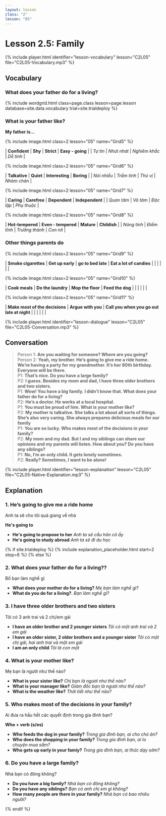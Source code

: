 ```yaml
---
layout: lesson
class: "2"
lesson: "05"
---
```


# Lesson 2.5: Family

{% include player.html identifier="lesson-vocabulary" lesson="C2L05" file="C2L05-Vocabulary.mp3" %}





## Vocabulary

### What does your father do for a living?


{% include wordgrid.html 
		class=page.class 
		lesson=page.lesson 
		database=site.data.vocabulary 
		trial=site.trialdeploy %}



### What is your father like?



**My father is...**

{% include image.html class=2 lesson="05" name="Grid5" %}

| **Confident** | **Shy**  | **Strict** | **Easy - going** | 
|  *Tự tin*  |    *Nhút nhát*   |  *Nghiêm khắc*   |   *Dễ tính*  | 


{% include image.html class=2 lesson="05" name="Grid6" %}

| **Talkative** | **Quiet**  | **Interesting** | **Boring** | 
|  *Nói nhiều*  |    *Trầm tính*   |  *Thú vị*   |   *Nhàm chán*  | 


{% include image.html class=2 lesson="05" name="Grid7" %}

| **Caring** | **Carefree**  | **Dependent** | **Independent** | 
|  *Quan tâm*  |    *Vô tâm*   |  *Độc lập*   |   *Phụ thuộc*  | 

{% include image.html class=2 lesson="05" name="Grid8" %}

| **Hot-tempered** | **Even - tempered**  | **Mature** | **Childish** | 
|  *Nóng tính*  |    *Điềm tĩnh*   |  *Trưởng thành*   |   *Con nít*  | 



### Other things parents do

{% include image.html class=2 lesson="05" name="Grid9" %}

| **Smoke cigarettes** | **Get up early**  | **go to bed late** | **Eat a lot of candies** | 
|    |      |     |     | 

{% include image.html class=2 lesson="05" name="Grid10" %}

| **Cook meals** | **Do the laundry**  | **Mop the floor** | **Feed the dog** | 
|    |      |     |     | 

{% include image.html class=2 lesson="05" name="Grid11" %}

| **Make most of the decisions** | **Argue with you**  | **Call you when you go out late at night** | 
|    |      |     |     | 




{% include player.html identifier="lesson-dialogue" lesson="C2L05" file="C2L05-Conversation.mp3" %}
## Conversation  



> Person 1: **Are you waiting for someone? Where are you going?**  
> Person 2: **Yeah, my brother. He’s going to give me a ride home. We’re having a party for my grandmother. It’s her 80th birthday. Everyone will be there.**  
> P1: **That’s nice. Do you have a large family?**  
> P2: **I guess. Besides my mom and dad, I have three older brothers and two sisters.**  
> P1: **Wow! You have a big family. I didn’t know that. What does your father do for a living?**  
> P2: **He’s a doctor. He works at a local hospital.**  
> P1: **You must be proud of him. What is your mother like?**  
> P2: **My mother is talkative. She talks a lot about all sorts of things. She’s also very caring. She always prepares delicious meals for our family**  
> P1: **You are so lucky. Who makes most of the decisions in your family?**  
> P2: **My mom and my dad. But I and my siblings can share our opinions and my parents will listen. How about you? Do you have any siblings?**  
> P1: **No, I’m an only child. It gets lonely sometimes.**  
> P2: **Really? Sometimes, I want to be alone!**  


{% include player.html identifier="lesson-explanation" lesson="C2L05" file="C2L05-Native-Explanation.mp3" %}
## Explanation

### 1. He’s going to give me a ride home

Anh ta sẽ cho tôi quá giang về nhà 

**He's going to**

- **He's going to propose to her** *Anh ta sẽ cầu hôn cô ấy*
- **He's going to study abroad** *Anh ta sẽ đi du học*

{% if site.trialdeploy %}
	{% include explanation_placeholder.html start=2 stop=6 %}
	{% else %}





### 2. What does your father do for a living??

Bố bạn làm nghề gì

- **What does your mother do for a living?** *Mẹ bạn làm nghề gì?*
- **What do you do for a living?**. *Bạn làm nghề gì?*

### 3. I have three older brothers and two sisters

Tôi có 3 anh trai và 2 chị/em gái

- **I have an older brother and 2 younger sisters** *Tôi có một anh trai và 2 em gái*
- **I have an older sister, 2 older brothers and a younger sister** *Tôi có một chị gái, hai anh trai và một em gái*
- **I am an only child** *Tôi là con một*


### 4.  What is your mother like?
Mẹ bạn là người như thế nào?
 - **What is your sister like?** *Chị bạn là ngươi như thế nào?*
 - **What is your manager like?** *Giám đốc bạn là ngươi như thế nào?*
 - **What is the weather like?** *Thời tiết như thế nào?*

### 5.  Who makes most of the decisions in your family?

Ai đưa ra hầu hết các quyết định trong gia đình bạn?

**Who + verb (s/es)**

- **Who feeds the dog in your family?** *Trong gia đình bạn, ai cho chó ăn?*
- **Who does the shopping in your family?** *Trong gia đình bạn, ai lo chuyện mua sắm?*
- **Who gets up early in your famiy?** *Trong gia đình bạn, ai thức dạy sớm?*

### 6.  Do you have a large family?

Nhà bạn có đông không?

- **Do you have a big family?** *Nhà bạn có đông không?*
- **Do you have any siblings?** *Bạn có anh chị em gì không?*
- **How many people are there in your family?** *Nhà bạn có bao nhiêu người?*

{% endif %}